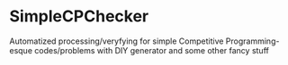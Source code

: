# SimpleCPChecker
Automatized processing/veryfying for simple Competitive Programming-esque codes/problems with DIY generator and some other fancy stuff
